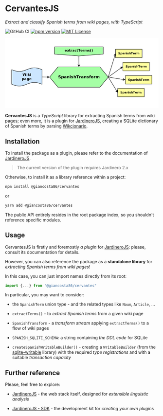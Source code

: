 # CervantesJS

_Extract and classify Spanish terms from wiki pages, with TypeScript_

![GitHub CI](https://github.com/giancosta86/CervantesJS/actions/workflows/publish-to-npm.yml/badge.svg)
[![npm version](https://badge.fury.io/js/@giancosta86%2Fcervantes.svg)](https://badge.fury.io/js/@giancosta86%2Fcervantes)
[![MIT License](https://img.shields.io/badge/license-MIT-blue.svg?style=flat)](/LICENSE)

![Overview](./docs/diagrams/overview.png)

**CervantesJS** is a _TypeScript_ library for extracting Spanish terms from wiki pages; even more, it is a plugin for [JardineroJS](https://github.com/giancosta86/JardineroJS), creating a SQLite dictionary of Spanish terms by parsing [Wikcionario](https://es.wiktionary.org/).

## Installation

To install the package as a plugin, please refer to the documentation of [JardineroJS](https://github.com/giancosta86/JardineroJS).

> The current version of the plugin requires Jardinero 2.x

Otherwise, to install it as a library reference within a project:

```bash
npm install @giancosta86/cervantes
```

or

```bash
yarn add @giancosta86/cervantes
```

The public API entirely resides in the root package index, so you shouldn't reference specific modules.

## Usage

CervantesJS is firstly and foremostly _a plugin_ for [JardineroJS](https://github.com/giancosta86/JardineroJS): please, consult its documentation for details.

However, you can also reference the package as a **standalone library** for _extracting Spanish terms from wiki pages_!

In this case, you can just import names directly from its root:

```typescript
import {...} from "@giancosta86/cervantes"
```

In particular, you may want to consider:

- the `SpanishTerm` union type - and the related types like `Noun`, `Article`, ...

- `extractTerms()` - to _extract Spanish terms_ from a given wiki page

- `SpanishTransform` - a _transform stream_ applying `extractTerms()` to a flow of wiki pages

- `SPANISH_SQLITE_SCHEMA`: a string containing _the DDL code_ for SQLite

- `createSpanishWritableBuilder()` - creating a `WritableBuilder` (from the [sqlite-writable](https://github.com/giancosta86/sqlite-writable) library) with the required _type registrations_ and with a suitable _transaction capacity_

## Further reference

Please, feel free to explore:

- [JardineroJS](https://github.com/giancosta86/JardineroJS) - the web stack itself, designed for _extensible linguistic analysis_

- [JardineroJS - SDK](https://github.com/giancosta86/JardineroJS-sdk) - the development kit for _creating your own plugins_
